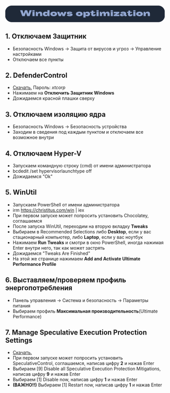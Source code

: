 ![Windows Section](https://github.com/xtcorp/windows-optimization/blob/main/images/WindowsOptimization.png)

## 1. Отключаем Защитник
- Безопасность Windows -> Защита от вирусов и угроз -> Управление настройками
- Отключаем все пункты

## 2. DefenderControl
- [Скачать.](https://drive.google.com/file/d/1jnxfSz1A-DH6jWUeEEZhMtLpNuUpU0h0/view?usp=drive_link) Пароль: *xtcorp*
- Нажимаем на **Отключить Защитник Windows**
- Дожидаемся красной плашки сверху

## 3. Отключаем изоляцию ядра
- Безопасность Windows -> Безопасность устройства
- Заходим в сведения под каждым пунктом и отключаем все возможное внутри

## 4. Отключаем Hyper-V
- Запускаем командную строку (cmd) от имени администратора
- bcdedit /set hypervisorlaunchtype off
- Дожидаемся "Ok"

## 5. WinUtil
- Запускаем PowerShell от имени администратора
- irm https://christitus.com/win | iex
- При первом запуске может попросить установить Chocolatey, соглашаемся
- После запуска WinUtil, переходим на вторую вкладку **Tweaks**
- Выбираем в Recommended Selections либо **Desktop**, если у вас стационарный компьютер, либо **Laptop**, если у вас ноутбук
- Нажимаем **Run Tweaks** и смотри в окно PowerShell, иногда нажимая Enter внутри него, так как может застрять
- Дожидаемся "Tweaks Are Finished"
- На этой же странице нажимаем **Add and Activate Ultimate Performance Profile**

## 6. Выставляем/проверяем профиль энергопотребления
- Панель управления -> Система и безопасность -> Параметры питания
- Выбираем профиль **Максимальная производительность**(Ultimate Performance)

## 7. Manage Speculative Execution Protection Settings
- [Скачать.](https://drive.google.com/file/d/1m3aLZGD3cA8pgSZvvnvZ8j-see9ipDRJ/view?usp=drive_link)
- При первом запуске может попросить установить SpeculativeControl, соглашаемся, написав цифру **2** и нажав Enter
- Выбираем [9] Disable all Speculative Execution Protection Mitigations, написав цифру **9** и нажав Enter
- Выбираем [1] Disable now, написав цифру **1** и нажав Enter
- **(ВАЖНО!!)** Выбираем [1] Restart now, написав цифру **1** и нажав Enter
